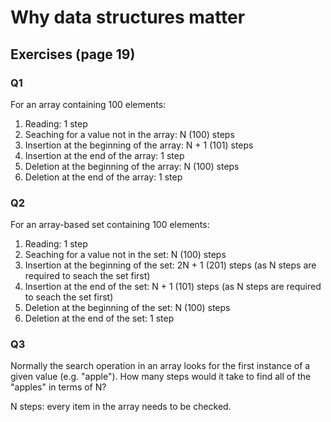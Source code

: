 # Why data structures matter

## Exercises (page 19)

### Q1

For an array containing 100 elements:

1. Reading: 1 step
2. Seaching for a value not in the array: N (100) steps
3. Insertion at the beginning of the array: N + 1 (101) steps
4. Insertion at the end of the array: 1 step
5. Deletion at the beginning of the array: N (100) steps
6. Deletion at the end of the array: 1 step

### Q2

For an array-based set containing 100 elements:

1. Reading: 1 step
2. Seaching for a value not in the set: N (100) steps
3. Insertion at the beginning of the set: 2N + 1 (201) steps (as N steps are required to seach the set first)
4. Insertion at the end of the set: N + 1 (101) steps (as N steps are required to seach the set first)
5. Deletion at the beginning of the set: N (100) steps
6. Deletion at the end of the set: 1 step

### Q3

Normally the search operation in an array looks for the first instance of a given value (e.g. "apple"). How many steps would it take to find all of the "apples" in terms of N?

N steps: every item in the array needs to be checked.

